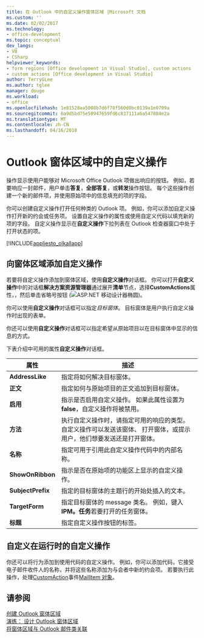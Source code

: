 ```yaml
---
title: 在 Outlook 中的自定义操作窗体区域 |Microsoft 文档
ms.custom: ''
ms.date: 02/02/2017
ms.technology:
- office-development
ms.topic: conceptual
dev_langs:
- VB
- CSharp
helpviewer_keywords:
- form regions [Office development in Visual Studio], custom actions
- custom actions [Office development in Visual Studio]
author: TerryGLee
ms.author: tglee
manager: douge
ms.workload:
- office
ms.openlocfilehash: 1e81528aa5008b7d6f78f560d0bc0139a1e0799a
ms.sourcegitcommit: 6a9d5bd75e50947659fd6c837111a6a547884e2a
ms.translationtype: MT
ms.contentlocale: zh-CN
ms.lasthandoff: 04/16/2018
---
```

# <a name="custom-actions-in-outlook-form-regions"></a>Outlook 窗体区域中的自定义操作
  操作显示使用户能够对 Microsoft Office Outlook 项做出响应的按钮。 例如，若要响应一封邮件，用户单击**答复**，**全部答复**，或**转发**操作按钮。 每个这些操作创建一个新的邮件项，并使用原始项中的信息填充的项的字段。  
  
 你可以创建自定义操作打开任何种类的 Outlook 项。 例如，你可以添加自定义操作打开新的约会或任务项。 设置自定义操作的属性或使用自定义代码以填充新的项的字段。 自定义操作显示在**自定义操作**下拉列表在 Outlook 检查器窗口中处于打开状态的项。  
  
 [!INCLUDE[appliesto_olkallapp](../vsto/includes/appliesto-olkallapp-md.md)]  
  
## <a name="adding-custom-actions-to-a-form-region"></a>向窗体区域添加自定义操作  
 若要将自定义操作添加到窗体区域，使用**自定义操作**对话框。 你可以打开**自定义操作**中的对话框**解决方案资源管理器**通过展开**清单**节点，选择**CustomActions**属性，，然后单击省略号按钮 (![ASP.NET 移动设计器椭圆](../sharepoint/media/mwellipsis.gif "ASP.NET 移动设计器椭圆"))。  
  
 你可以使用**自定义操作**对话框可以指定*目标窗体*。 目标窗体是用户执行自定义操作时出现的表单。  
  
 你还可以使用**自定义操作**对话框可以指定希望从原始项目以在目标窗体中显示的信息的方式。  
  
 下表介绍中可用的属性**自定义操作**对话框。  
  
|属性|描述|  
|--------------|-----------------|  
|**AddressLike**|指定将如何解决目标窗体。|  
|**正文**|指定如何与原始项目的正文追加到目标窗体。|  
|**启用**|指示是否启用自定义操作。 如果此属性设置为**false**，自定义操作将被禁用。|  
|**方法**|执行自定义操作时，请指定可用的响应的类型。 自定义操作可以发送该窗体、 打开窗体，或提示用户，他们想要发送还是打开窗体。|  
|**名称**|指定可用于引用此自定义操作代码中的内部名称。|  
|**ShowOnRibbon**|指示是否在原始项的功能区上显示的自定义操作。|  
|**SubjectPrefix**|指定的目标窗体的主题行的开始处插入的文本。|  
|**TargetForm**|指定目标窗体的 message 类名。 例如，键入**IPM。任务**若要打开的任务窗体。|  
|**标题**|指定自定义操作按钮的标签。|  
  
## <a name="customizing-a-custom-action-at-run-time"></a>自定义在运行时的自定义操作  
 你还可以将行为添加到使用代码的自定义操作。 例如，你可以添加代码，它接受电子邮件收件人的名称，并将这些名称添加为与会者中新的约会项。 若要执行此操作，处理[CustomAction](http://msdn.microsoft.com/library/office/ff862186.aspx)事件[MailItem 对象](http://msdn.microsoft.com/library/office/ff861332.aspx)。  
  
## <a name="see-also"></a>请参阅  
 [创建 Outlook 窗体区域](../vsto/creating-outlook-form-regions.md)   
 [演练： 设计 Outlook 窗体区域](../vsto/walkthrough-designing-an-outlook-form-region.md)   
 [将窗体区域与 Outlook 邮件类关联](../vsto/associating-a-form-region-with-an-outlook-message-class.md)  
  
  